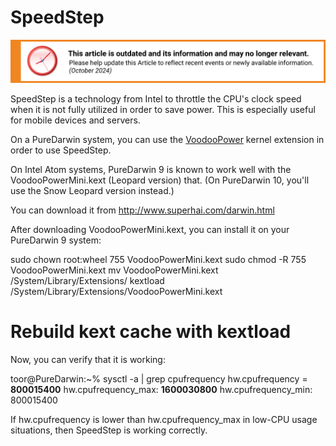 SpeedStep
=========

![This article is outdated and its information and may no longer relevant.](/img/notice/article-oudated-oct2024.svg)


SpeedStep is a technology from Intel to throttle the CPU's clock speed when it is not fully utilized in order to save power. This is especially useful for mobile devices and servers.

On a PureDarwin system, you can use the [VoodooPower](http://code.google.com/p/voodoo-power/) kernel extension in order to use SpeedStep.

On Intel Atom systems, PureDarwin 9 is known to work well with the VoodooPowerMini.kext (Leopard version) that. (On PureDarwin 10, you'll use the Snow Leopard version instead.)

You can download it from <http://www.superhai.com/darwin.html>

After downloading VoodooPowerMini.kext, you can install it on your PureDarwin 9 system:

sudo chown root:wheel 755 VoodooPowerMini.kext
sudo chmod -R 755 VoodooPowerMini.kext
mv VoodooPowerMini.kext /System/Library/Extensions/
kextload /System/Library/Extensions/VoodooPowerMini.kext
# Rebuild kext cache with kextload

Now, you can verify that it is working:


toor@PureDarwin:~% sysctl -a | grep cpufrequency
hw.cpufrequency = **800015400**
hw.cpufrequency_max: **1600030800**
hw.cpufrequency_min: 800015400


If hw.cpufrequency is lower than hw.cpufrequency_max in low-CPU usage situations, then SpeedStep is working correctly.
